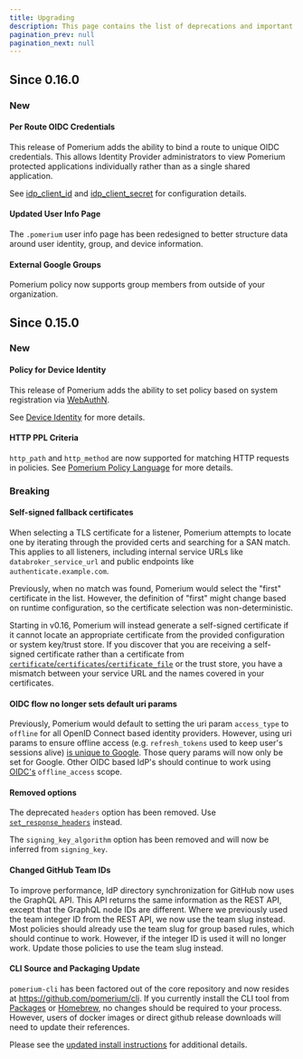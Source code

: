 ```yaml
---
title: Upgrading
description: This page contains the list of deprecations and important or breaking changes for Pomerium. Please read it carefully.
pagination_prev: null
pagination_next: null
---
```


## Since 0.16.0

### New

#### Per Route OIDC Credentials

This release of Pomerium adds the ability to bind a route to unique OIDC credentials.  This allows Identity Provider administrators to view Pomerium protected applications individually rather than as a single shared application.

See [idp_client_id](/docs/reference/routes/identity-provider-client-id-per-route) and [idp_client_secret](/docs/reference/routes/identity-provider-client-secret-per-route) for configuration details.

#### Updated User Info Page

The `.pomerium` user info page has been redesigned to better structure data around user identity, group, and device information.

#### External Google Groups

Pomerium policy now supports group members from outside of your organization.

## Since 0.15.0

### New

#### Policy for Device Identity

This release of Pomerium adds the ability to set policy based on system registration via [WebAuthN](https://en.wikipedia.org/wiki/WebAuthn).

See [Device Identity](/docs/topics/device-identity) for more details.

#### HTTP PPL Criteria

`http_path` and `http_method` are now supported for matching HTTP requests in policies. See [Pomerium Policy Language](/docs/topics/ppl#criteria) for more details.

### Breaking

#### Self-signed fallback certificates

When selecting a TLS certificate for a listener, Pomerium attempts to locate one by iterating through the provided certs and searching for a SAN match. This applies to all listeners, including internal service URLs like `databroker_service_url` and public endpoints like `authenticate.example.com`.

Previously, when no match was found, Pomerium would select the "first" certificate in the list. However, the definition of "first" might change based on runtime configuration, so the certificate selection was non-deterministic.

Starting in v0.16, Pomerium will instead generate a self-signed certificate if it cannot locate an appropriate certificate from the provided configuration or system key/trust store. If you discover that you are receiving a self-signed certificate rather than a certificate from [`certificate`/`certificates`/`certificate_file`](/docs/reference/certificates) or the trust store, you have a mismatch between your service URL and the names covered in your certificates.

#### OIDC flow no longer sets default uri params

Previously, Pomerium would default to setting the uri param `access_type` to `offline` for all OpenID Connect based identity providers. However, using uri params to ensure offline access (e.g. `refresh_tokens` used to keep user's sessions alive) [is unique to Google](https://developers.google.com/identity/protocols/oauth2/web-server#offline). Those query params will now only be set for Google. Other OIDC based IdP's should continue to work using [OIDC's](https://openid.net/specs/openid-connect-core-1_0.html#OfflineAccess) `offline_access` scope.

#### Removed options
The deprecated `headers` option has been removed. Use [`set_response_headers`](/docs/reference/set-response-headers) instead.

The `signing_key_algorithm` option has been removed and will now be inferred from `signing_key`.

#### Changed GitHub Team IDs
To improve performance, IdP directory synchronization for GitHub now uses the GraphQL API. This API returns the same information as the REST API, except that the GraphQL node IDs are different. Where we previously used the team integer ID from the REST API, we now use the team slug instead. Most policies should already use the team slug for group based rules, which should continue to work. However, if the integer ID is used it will no longer work. Update those policies to use the team slug instead.

#### CLI Source and Packaging Update
`pomerium-cli` has been factored out of the core repository and now resides at <https://github.com/pomerium/cli>. If you currently install the CLI tool from [Packages](/docs/overview/releases#packages-2) or [Homebrew](/docs/overview/releases#homebrew), no changes should be required to your process. However, users of docker images or direct github release downloads will need to update their references.

Please see the [updated install instructions](/docs/overview/releases#pomerium-cli) for additional details.


[authenticate internal service url]: /docs/reference/authenticate-service-url
[cache service docs]: /docs/reference/data-broker-service
[policy]: /docs/reference/policy/policy
[storage backend configuration here]: /docs/reference/data-broker-service
[storage backend types]: /docs/reference/data-broker-storage-type
